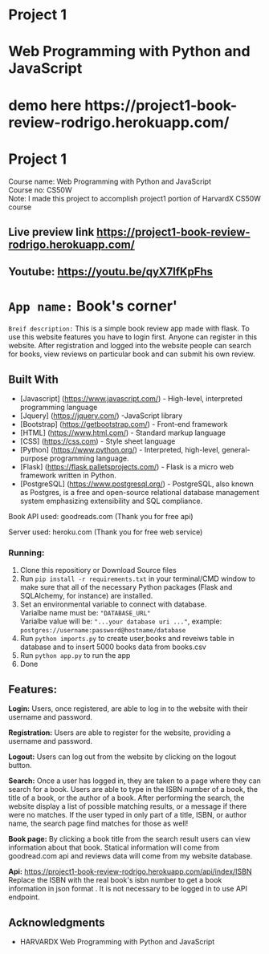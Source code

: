 # Project 1

<h1>Web Programming with Python and JavaScript</h1>
<h1> demo here https://project1-book-review-rodrigo.herokuapp.com/

# Project 1

Course name: Web Programming with Python and JavaScript <br>
Course no: CS50W <br> 
Note: I made this project to accomplish project1 portion of HarvardX CS50W course <br>

## Live preview link <a href = 'https://project1-book-review-rodrigo.herokuapp.com/' > https://project1-book-review-rodrigo.herokuapp.com/ </a>
## Youtube: <a href = 'https://youtu.be/qyX7lfKpFhs'> https://youtu.be/qyX7lfKpFhs </a>

# `App name:` Book's corner'

``Breif description:`` This is a simple book review app made with flask. To use this website features you have to login first. Anyone can register in this website. After registration and logged into the website people can search for books, view reviews on particular book and can submit his own review.

## Built With

* [Javascript] (https://www.javascript.com/) - High-level, interpreted programming language
* [Jquery] (https://jquery.com/) -JavaScript library
* [Bootstrap] (https://getbootstrap.com/) - Front-end framework
* [HTML] (https://www.html.com/) - Standard markup language
* [CSS] (https://css.com) - Style sheet language
* [Python] (https://www.python.org/) - Interpreted, high-level, general-purpose programming language.
* [Flask] (https://flask.palletsprojects.com/) - Flask is a micro web framework written in Python.
* [PostgreSQL] (https://www.postgresql.org/) - PostgreSQL, also known as Postgres, is a free and open-source relational database management system emphasizing extensibility and SQL compliance.


Book API used:
goodreads.com (Thank you for free api)

Server used:
heroku.com (Thank you for free web service)

### Running:

1. Clone this repositiory  or Download Source files
2. Run ```pip install -r requirements.txt``` in your terminal/CMD window to make sure that all of the necessary Python packages (Flask and SQLAlchemy, for instance) are installed.
3. Set an environmental variable to connect with database.
    <br> Varialbe name must be: ``"DATABASE_URL"``
    <br> Varialbe value will be: ``"...your database uri ..."``,  example: ``postgres://username:password@hostname/database`` 
4. Run ```python imports.py``` to create user,books and reveiws table in database and to insert 5000 books data from books.csv
5. Run ```python app.py``` to run the app
6. Done

## Features:

**Login:**  Users, once registered, are able to log in to the website with their username and password.

**Registration:** Users are able to register for the website, providing a username and password.

**Logout:** Users can log out from the website by clicking on the logout button.

**Search:**  Once a user has logged in, they are taken to a page where they can search for a book. Users are able to type in the ISBN number of a book, the title of a book, or the author of a book. After performing the search, the website display a list of possible matching results, or a message if there were no matches. If the user typed in only part of a title, ISBN, or author name, the search page find matches for those as well!

**Book page:** By clicking a book title from  the search result users can view information about that book. Statical information will come from goodread.com api and reviews data will come from my website database.

**Api:** https://project1-book-review-rodrigo.herokuapp.com/api/index/ISBN  Replace the ISBN with the real book's isbn number to get a book information in json format . It is not necessary to be logged in to use API endpoint.


## Acknowledgments

* HARVARDX Web Programming with Python and JavaScript